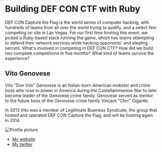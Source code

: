 # Building DEF CON CTF with Ruby

DEF CON Capture the Flag is the world series of computer hacking, with hundreds
of teams from all over the world trying to qualify, and a select few competing
on site in Las Vegas. For our first time hosting this event, we picked a
Ruby-based stack running the game, which has teams attempting to defend their
network services while hacking opponents' and stealing secrets. What's involved
in competing in DEF CON CTF? How did we build two complete competitions in five
months? What kind of teams survive the experience?

## Vito Genovese

Vito "Don Vito" Genovese is an Italian-born American mobster and crime boss who 
rose to power in America during the Castellammarese War to later become leader 
of the Genovese crime family. Genovese served as mentor to the future boss of 
the Genovese crime family Vincent "Chin" Gigante.

In 2013 Vito was a member of Legitimate Business Syndicate, the group that 
hosted and operated DEF CON Capture the Flag, and will be hosting again in
2014.

![Profile picture](https://pbs.twimg.com/profile_images/3355372107/ea6b9bf55fe79725ae91e6495f2307fa.jpeg)

- [My website](https://legitbs.net)
- [My twitter](https://twitter.com/vito_lbs)
